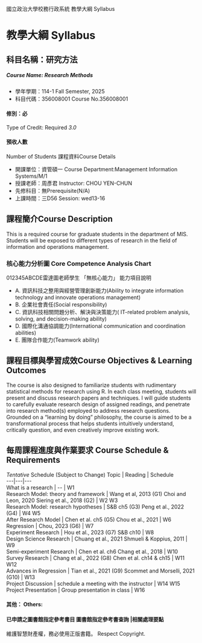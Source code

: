 國立政治大學校務行政系統 教學大綱 Syllabus
# 教學大綱 Syllabus
##  科目名稱：研究方法 
#####  Course Name: Research Methods
  * 學年學期：114-1 Fall Semester, 2025 
  * 科目代碼：356008001 Course No.356008001
#### 修別：必
Type of Credit: Required 
_3.0_
#### 預收人數
Number of Students
課程資料Course Details
  * 開課單位：資管碩一 Course Department:Management Information Systems/M/1 
  * 授課老師：周彥君 Instructor: CHOU YEN-CHUN 
  * 先修科目：無Prerequisite(N/A)
  * 上課時間：三D56 Session: wed13-16
##  課程簡介Course Description
This is a required course for graduate students in the department of MIS. Students will be exposed to different types of research in the field of information and operations management.
###  核心能力分析圖 Core Competence Analysis Chart
012345ABCDE雷達圖老師學生
「無核心能力」 
能力項目說明
  * A. 資訊科技之整用與經營管理創新能力(Ability to integrate information technology and innovate operations management)
  * B. 企業社會責任(Social responsibility)
  * C. 資訊科技相關問題分析、解決與決策能力( IT-related problem analysis, solving, and decision-making ability)
  * D. 國際化溝通協調能力(International communication and coordination abilities) 
  * E. 團隊合作能力(Teamwork ability)
##  課程目標與學習成效Course Objectives & Learning Outcomes 
The course is also designed to familiarize students with rudimentary statistical methods for research using R. In each class meeting, students will present and discuss research papers and techniques. I will guide students to carefully evaluate research design of assigned readings, and penetrate into research method(s) employed to address research questions. Grounded on a “learning by doing” philosophy, the course is aimed to be a transformational process that helps students intuitively understand, critically question, and even creatively improve existing work.
##  每周課程進度與作業要求 Course Schedule & Requirements
_Tentative_ Schedule (Subject to Change)
Topic |  Reading |  Schedule  
---|---|---  
What is a research |  -- |  W1  
Research Model: theory and framework |  Wang et al, 2013 (G1) Choi and Leon, 2020 Siering et al., 2018 (G2) |  W2 W3  
Research Model: research hypotheses |  S&B ch5 (G3) Peng et al., 2022 (G4) |  W4 W5  
After Research Model |  Chen et al. ch5 (G5) Chou et al., 2021 |  W6  
Regression |  Chou, 2023 (G6) |  W7  
Experiment Research |  Hou et al., 2023 (G7) S&B ch10 |  W8  
Design Science Research |  Chuang et al., 2021 Shmueli & Koppius, 2011 |  W9  
Semi-experiment Research |  Chen et al. ch6  Chang et al., 2018  |  W10  
Survey Research |  Chang et al., 2022 (G8) Chen et al. ch14 & ch15  |  W11 W12  
Advances in Regression |  Tian et al., 2021 (G9) Scommet and Morselli, 2021 (G10) |  W13  
Project Discussion |  schedule a meeting with the instructor |  W14 W15  
Project Presentation |  Group presentation in class |  W16  
####  其他： Others:
####  已申請之圖書館指定參考書目  圖書館指定參考書查詢 |相關處理要點
維護智慧財產權，務必使用正版書籍。 Respect Copyright.
